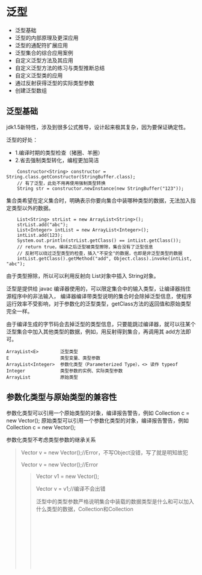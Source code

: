 # 泛型


* 泛型基础
* 泛型的内部原理及更深应用
* 泛型的通配符扩展应用
* 泛型集合的综合应用案例
* 自定义泛型方法及其应用
* 自定义泛型方法的练习与类型推断总结
* 自定义泛型类的应用
* 通过反射获得泛型的实际类型参数
* 创建泛型数组


## 泛型基础

jdk1.5新特性，涉及到很多公式推导，设计起来极其复杂，因为要保证确定性。

泛型的好处：
* 1.编译时期的类型检查（猪圈、羊圈）
* 2.省去强制类型转化，编程更加简洁
  
```
	Constructor<String> constructor = String.class.getConstructor(StringBuffer.class);
	// 有了泛型，此处不用再使用强制类型转换
	String str = constructor.newInstance(new StringBuffer("123"));
```
	
集合类希望在定义集合时，明确表示你要向集合中装哪种类型的数据，无法加入指定类型以外的数据。


```
	List<String> strList = new ArrayList<String>();
	strList.add("abc");
	List<Integer> intList = new ArrayList<Integer>();
	intList.add(123);
	System.out.println(strList.getClass() == intList.getClass());
	// return true，编译之后泛型被类型擦除，集合没有了泛型信息
	// 反射可以绕过泛型类型的检查，插入"不安全"的数据，也即是非泛型类型的数据
	intList.getClass().getMethod("add", Object.class).invoke(intList, "abc");
```

由于类型擦除，所以可以利用反射向 List<Integer>对象中插入 String对象。

泛型是提供给 javac 编译器使用的，可以限定集合中的输入类型，让编译器挡住源程序中的非法输入，
编译器编译带类型说明的集合时会除掉泛型信息，使程序运行效率不受影响，对于参数化的泛型类型，getClass方法的返回值和原始类型完全一样。

由于编译生成的字节码会去掉泛型的类型信息，只要能跳过编译器，就可以往某个泛型集合中加入其他类型的数据，例如，用反射得到集合，再调用其 add方法即可。

    ArrayList<E>		泛型类型
    E					类型变量、类型参数
    ArrayList<Integer>	参数化类型（Parameterized Type），<> 读作 typeof
    Integer			    类型参数的实例、实际类型参数
    ArrayList			原始类型


## 参数化类型与原始类型的兼容性

参数化类型可以引用一个原始类型的对象，编译报告警告，例如 Collection<String> c = new Vector();
原始类型可以引用一个参数化类型的对象，编译报告警告，例如 Collection c = new Vector<String>();


参数化类型不考虑类型参数的继承关系
> Vector<String> v = new Vector<Object>();//Error，不写Object没错，写了就是明知故犯
>
> Vector<Object> v = new Vector<String>();//Error

> Vector v1 = new Vector<String>();
> 
> Vector<Object> v  = v1;//编译不会出错

泛型中的类型参数严格说明集合中装载的数据类型是什么和可以加入什么类型的数据，Collection<String>和Collection<Object>是两个没有转换关系的参数化的类型。

原因是，假设Vector<String> v = new Vector<Object>(); 可以的话，那么以后从v中取出的对象当作String用，而v实际指向的对象中可以加入任意类型的对象；

假设Vector<Object> v = new Vector<String>(); 可以的话，那么以后可以向V中加入任意的类型对象，而v实际指向的集合中只能装String类型的对象。

使用编译时类型和运行时类型类似的思路理解这种关系。


---


## 泛型数组
在创建数组实例时，数组的元素不能使用参数化的类型，例如，下面语句有错误：
> Vector<Integer>[] vectorList = new Vector<Integer>[10];


---


## 泛型通配符

泛型通配符？，可以匹配任意类型

打印任意集合中的元素
```
public static void printCollection(Collection<?> collection)//用泛型参数类型也可以
{
   //Collection<?>其中？不能改为Object类型，因为Collection<Object> coll = new ArrayList<Integer>();是错误的
}
```

总结：使用？通配符可以引用任何各种参数化的类型，？通配符定义的变量主要用作引用，可以调用与参数化无关的方法，不能调用与参数化有关的方法。

比如 collction可以调用 size方法，但不可以调用 add方法，因为add方法的参数类型是？，无法确定。
```
   Collection<?> coll = new HashSet<Date>();  // ok
   Collection<Object> coll = new HashSet<Date>(); // error
```

Collection<?> coll, coll可以与任意参数化的类型匹配，但到底匹配的是什么类型，只有以后才知道，
所以，coll = new ArrayList<Integer> 和 coll = new ArrayList<String>都可以，
但coll.add(new Date()) 或者 coll.add("element")等跟元素类型相关的操作都不可以。

Collection<Object> 中的Object只是说明Collection<Object>实例对象中的方法接受的参数是Object，
Collection<Object>是一种具体类型，new HashSet<Date>也是一种具体类型，两者没有兼容性问题。
```
    List<Double> tmpList = new ArrayList<Double>();
    tmpList.add(new Double("123.4"));
    List<? extends Number> numList = tmpList;
    // numList.add(new Double("123")); // Error
    System.out.println(numList.get(0));
```

对于泛型，通配符是万能类型，而Object不是，因为泛型类型没有继承关系。

限定通配符的上边界：
//不确定类型继承自某个类，只能传入该类的子类
Vector<? extends Number> x = new Vector<Integer>();

限定通配符的下边界，不确定类型是某个类的父类，只能传入该类的父类
> Vector<? super Integer> x = new Vector<Number>();

extends传其子类，super传其父类。

限定通配符总是包括自己。

？不能赋值给一个具体的类型，具体的类型可以赋值给？。
比如Class<?> Class.forName("java.lang.String");的返回类型是 Class<?>，类型参数不确定
```
   Class<String> clazz = Class.forName("java.lang.String");  // error
   Class<?> clazz = Class.forName("java.lang.String");  // OK
   Class clazz = Class.forName("java.lang.String");  // error
```


---


## 泛型方法及其应用
Java中的泛型类型（泛型）类似于C++中的模板。

但是这种相似性仅限于表面，Java语言中的泛型基本上完全是在编译器中实现，用于编译器执行类型检查和类型推断，然后生成普通的非泛型的字节码，这种实现技术称为檫除（erasure）。

编译器使用泛型类型信息保证类型安全，然后在生成字节码之前将其清除。

这是因为扩展虚拟机指令集来支持泛型被认为是无法接受的，这会为Java厂商升级其JVM造成难以逾越的障碍。

所以，Java的泛型采用了可以完全在编译器中实现的檫除方法。

```
private <T> T add(T x, T y){ return null; }
Integer x0 = add(3, 5);  // OK
Double x1 = add(2.5, 3);  // ERROR
Number x1 = add(2.5, 3);  // OK
Object x2 = add(2, "abc"); // OK
```
类型推断，取两个参数的公共的父类型。


泛型方法

交换任何类型数组的两个元素
```
public static <T> void swap(T[] arr,int i,int j)
{
	T tmp = arr[i];
	arr[i] = arr[j];
	arr[j] = tmp;
}
```

```
<T extends Serializable&Cloneable>

public <T> T autoConvertType(Object obj) {
    return (T)obj;
}
Object obj = "abc";
String str = autoConvertType(obj);  // 怎么将真实的类型参数传递给 T 的
```



```
// 把一个数组中的每个元素填充为一个值
public static <T> T[] fillArray(T[] arr,T obj)
{
   for(int i = 0; i < arr.length; i++)
	{
	    arr[i] = obj;
	}
}


public void printCollection(Collection<?> coll){
   for (Object obj : coll)
       System.out.println(obj);
}

public <T> void printCollection(Collection<T> coll){
   for(T t : coll)
       System.out.println(t);
}

```


以上采用通配符和自定义泛型方法的方式打印出任意参数化类型的集合中的所有内容。

在这种情况下，前面的通配符方案要比泛型方法更有效。

当一个类型变量用来表达两个参数之间或者参数和返回值之间的关系时，即同一个类型变量在方法签名的两处被使用，
或者类型变量在方法体代码中也被使用而不是仅在签名的时候使用，才需要使用泛型方法。如下。

此处没有必要声明泛型类型参数，直接使用通配符即可。
```
public <T> void handleCollection(Collection<T> coll, T element){
   coll.add(element);
}
```


---

## 型参数的类型推断
编译器判断泛型方法的实际类型参数的过程称为类型推断，类型推断是相对于知觉推断的，其实现方法是一种非常复杂的过程。

根据调用泛型方法时实际传递的参数类型或返回值的类型来推断，具体规则如下：

1. 当某个类型变量只在整个参数列表中的所有参数和返回值中的某一处被应用了，那么根据调用方法时该处的实际应用类型来确定，
着很容易凭感觉推断出来，即直接根据调用方法时传递的参数类型或返回值来决定泛型参数的类型，例如：
> swap(new String[3], 3, 4) --> static <E> void swap(E[] a, int i, int j)

2. 当某个类型变量在整个参数列表中的所有参数和返回值中的多处被应用了，如果调用方法时这多处的实际应用类型都对应同一种类型来确定，
这很容易凭借感觉推断出来，例如 
> add(3, 5) --> static <T> T add(T a, T b)

3. 当某个类型变量在整个参数列表中的所有参数和返回值中的多处被应用了，如果调用方法时这多处的实际应用类型对应到了不同的类型，且没有
使用返回值，这时候取多个参数中的最大交集类型（父类），例如，下面语句实际对应的类型就是Number了，编译没问题，只是运行时出问题：
> fill(new Integer[3], 2.5f)  --> static <T> void fill(T[] a, T v)

4. 当某个类型变量在整个参数列表中的所有参数和返回值中的多处被应用了，如果调用方法时这多处的实际应用类型对应到了不同的类型，并且使用返回，
这时候有限考虑返回值的类型，例如，下面语句实际对应的类型就是Integer了，编译将报告错误，将变量x的类型改为float，同样报告错误，
如果将变量x类型改为Number，则没有错误： 
> int x = add(2, 3.5f) --> static <T> T add(T a, T b)

5. 参数类型的类型推断具有传递性，下面第一种情况推断实际参数类型为Object，编译没有问题，而第二种情况则根据参数化的Vector类实例将类型变量
直接确定为String类型，编译将出现问题：
```
   copy(new Integer[5], new String[5]) --> static <T> void copy(T[] a, T[] b)
   copy(new Vector<String>(), new Integer[5]) --> static <T> void copy(Collection<T> a, T[] b)

   public static <T> void copy2(T[] dest,T[] src){}
   public static <T> void copy1(Collection<T> dest,T[] src){}
   copy1(new Vector<String>(),new String[10]);
   copy2(new Date[10],new String[10]);  // Object
   //copy1(new Vector<Date>(),new String[10]); // 已经将 T 指定为Date，报错
```


---


## 自定义泛型类的应用
静态方法不能使用类的泛型类型的参数，因为类型参数是在创建对象时才传入的。
```
public class GenericDao<E>{
   public static void update(E obj){} // ERROR
   public static <T> void update2(T obj){}  // OK，调用方法时传入类型参数
}
```


---


## 通过反射获得泛型的实际类型参数
获得方法的泛型类型，Hibernate等框架都有使用，可以完成类型自动转换。
```
public static void applyVector(Vector<Date> v){}

main{
    Method applyMethod = GenericTest.class.getMethod("applyVector",Vector.class);
    Type[] types = applyMethod.getGenericParameterTypes();  // Method的方法，可以获得参数的列表（带泛型信息）
    ParameterizedType pType = (ParameterizedType)types[0];
    System.out.println("原生类型：：" + pType.getRawType());//java.util.Vector
    System.out.println("泛型类型：：" + pType.getActualTypeArguments()[0]);//java.util.Date，可能有多个参数，如map集合
}
```


Type 和 ParameterizedType



---

## 创建泛型数组
参考《Thinking in Java》--泛型


---


## 参考
* Java编程思想






















































